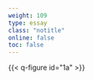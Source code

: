 ```yaml
---
weight: 109
type: essay
class: "notitle"
online: false
toc: false
---
```


{{< q-figure id="1a" >}}
